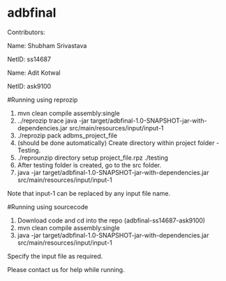# adbfinal

Contributors:

Name: Shubham Srivastava

NetID: ss14687

Name: Adit Kotwal

NetID: ask9100



#Running using reprozip
1. mvn clean compile assembly:single
2. ../reprozip trace java -jar target/adbfinal-1.0-SNAPSHOT-jar-with-dependencies.jar src/main/resources/input/input-1
3. ./reprozip pack adbms_project_file
4. (should be done automatically) Create directory within project folder - Testing. 
5. ./reprounzip directory setup project_file.rpz ./testing
6. After testing folder is created, go to the src folder. 
7. java -jar target/adbfinal-1.0-SNAPSHOT-jar-with-dependencies.jar src/main/resources/input/input-1

Note that input-1 can be replaced by any input file name. 


#Running using sourcecode
1. Download code and cd into the repo (adbfinal-ss14687-ask9100)
2. mvn clean compile assembly:single
3. java -jar target/adbfinal-1.0-SNAPSHOT-jar-with-dependencies.jar src/main/resources/input/input-1

Specify the input file as required. 

Please contact us for help while running.